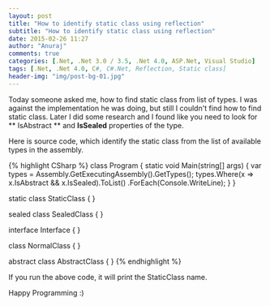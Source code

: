 ```yaml
---
layout: post
title: "How to identify static class using reflection"
subtitle: "How to identify static class using reflection"
date: 2015-02-26 11:27
author: "Anuraj"
comments: true
categories: [.Net, .Net 3.0 / 3.5, .Net 4.0, ASP.Net, Visual Studio]
tags: [.Net, .Net 4.0, C#, C#.Net, Reflection, Static class]
header-img: "img/post-bg-01.jpg"
---
```

Today someone asked me, how to find static class from list of types. I was against the implementation he was doing, but still I couldn't find how to find static class. Later I did some research and I found like you need to look for ** IsAbstract ** and **IsSealed** properties of the type.

Here is source code, which identify the static class from the list of available types in the assembly.

{% highlight CSharp %}
class Program
{
    static void Main(string[] args)
    {
        var types = Assembly.GetExecutingAssembly().GetTypes();
        types.Where(x => x.IsAbstract && x.IsSealed).ToList()
            .ForEach(Console.WriteLine);
    }
}

static class StaticClass { }

sealed class SealedClass { }

interface Interface { }

class NormalClass { }

abstract class AbstractClass { }
{% endhighlight %}

If you run the above code, it will print the StaticClass name.

Happy Programming :)
